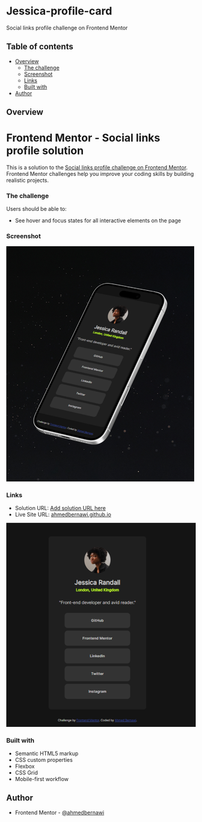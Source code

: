 # Jessica-profile-card
Social links profile challenge on Frontend Mentor


## Table of contents

- [Overview](#overview)
  - [The challenge](#the-challenge)
  - [Screenshot](#screenshot)
  - [Links](#links)
  - [Built with](#built-with)
- [Author](#author)

## Overview
# Frontend Mentor - Social links profile solution
This is a solution to the [Social links profile challenge on Frontend Mentor](https://www.frontendmentor.io/challenges/social-links-profile-UG32l9m6dQ). Frontend Mentor challenges help you improve your coding skills by building realistic projects. 

### The challenge

Users should be able to:

- See hover and focus states for all interactive elements on the page

### Screenshot

<img src="./Untitled.design.png" width="500" alt="Untitled design">

### Links

- Solution URL: [Add solution URL here](https://your-solution-url.com)
- Live Site URL: [ahmedbernawi.github.io](https://ahmedbernawi.github.io/Jessica-profile-card/)
 <img src="./Snapshot.png" width="600" alt="Untitled design">

### Built with

- Semantic HTML5 markup
- CSS custom properties
- Flexbox
- CSS Grid
- Mobile-first workflow

## Author

- Frontend Mentor - [@ahmedbernawi](https://www.frontendmentor.io/home)
